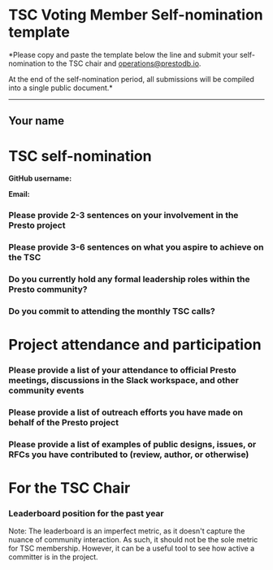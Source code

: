 # TSC Voting Member Self-nomination template

*Please copy and paste the template below the line and submit your self-nomination to the TSC chair and [operations@prestodb.io](mailto:operations@prestodb.io).

At the end of the self-nomination period, all submissions will be compiled into a single public document.*

---

## Your name

# TSC self-nomination

**GitHub username:**

**Email:**

### Please provide 2-3 sentences on your involvement in the Presto project

<!-- add here -->

### Please provide 3-6 sentences on what you aspire to achieve on the TSC

<!-- add here -->

### Do you currently hold any formal leadership roles within the Presto community?

<!-- add here -->

### Do you commit to attending the monthly TSC calls?

<!-- add here -->

# Project attendance and participation

<!-- 
The TSC bar is different from committership bar.  By becoming a committer, you have already demonstrated
technical excellence, so there's no need to demonstrate that again.  Instead, here we are asking about
your commitment to the project outside of your technical goals to the project.

The following list is meant to show evidence of dedication to the project's success outside of their technical
goals, or goals of their employer--to show evidence that the committer actually tries to help steer the project 
for the better of the broader community.
-->

### Please provide a list of your attendance to official Presto meetings, discussions in the Slack workspace, and other community events

<!-- While attending meetings is optional, it is one indicator of your commitment to the project.  If
    extenuating circumstances prevented you from attending as many as you had hoped, they should be
    called out here. -->

### Please provide a list of outreach efforts you have made on behalf of the Presto project

<!-- This should include things like talking at a conference, writing a blog post, talking with external
    parties who might be interested in Presto/general outreach, adding technical user facing documentation, 
    or contributing to a project that benefits the Presto community. -->

<!-- This may be technical in nature.  For example, adding a feature that allows Presto to integrate with
    other systems in a data lake setting, fixing a broken plugin, or creating or reviewing a new client library, 
    could be considered technical outreach, as it helps external users to adopt Presto. -->

<!-- There should be some evidence that the TSC candidate is in some way helping the community at large, either
    through technical or non-technical means. -->

### Please provide a list of examples of public designs, issues, or RFCs you have contributed to (review, author, or otherwise)

<!-- This is to show that you are helping to steer the project in a direction that benefits the community at large.
    A positive example could demonstrate commenting on RFCs, opening issues that include design documents, presenting
    designs at technical forums such as a working group or the TSC meeting, and reviewing pull requests from non-peers
    at external groups.-->

# For the TSC Chair

### Leaderboard position for the past year

Note: The leaderboard is an imperfect metric, as it doesn't capture the nuance of community interaction.  As such, it 
should not be the sole metric for TSC membership.  However, it can be a useful tool to see how active a committer is in 
the project.

<!-- add here -->
